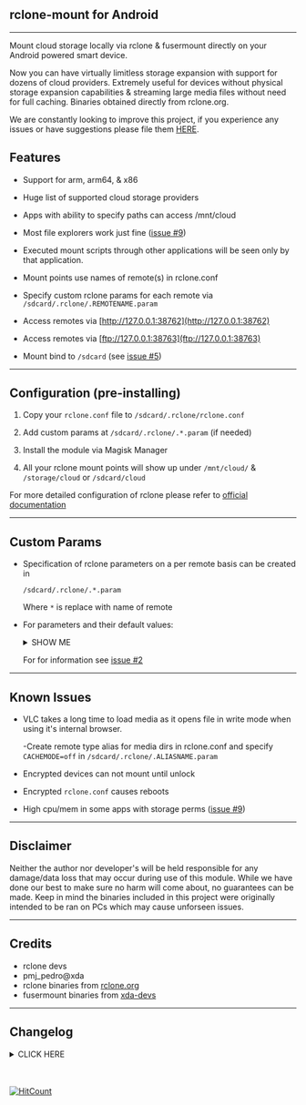 ## rclone-mount for Android
---

Mount cloud storage locally via rclone & fusermount directly on your Android powered smart device. 

Now you can have virtually limitless storage expansion with support for dozens of cloud providers. Extremely useful for devices without physical storage expansion capabilities & streaming large media files without need for full caching. Binaries obtained directly from rclone.org. 

We are constantly looking to improve this project, if you experience any issues or have suggestions please file them  [HERE](https://github.com/Magisk-Modules-Repo/com.piyushgarg.rclone/issues).

## Features

- Support for arm, arm64, & x86

- Huge list of supported cloud storage providers

- Apps with ability to specify paths can access /mnt/cloud

- Most file explorers work just fine ([issue #9](https://github.com/Magisk-Modules-Repo/com.piyushgarg.rclone/issues/9))

- Executed mount scripts through other applications will be seen only by that application.

- Mount points use names of remote(s) in rclone.conf

- Specify custom rclone params for each remote via `/sdcard/.rclone/.REMOTENAME.param`

- Access remotes via [http://127.0.0.1:38762](http://127.0.0.1:38762)

- Access remotes via [ftp://127.0.0.1:38763](ftp://127.0.0.1:38763)

- Mount bind to `/sdcard` (see [ issue #5](https://github.com/Magisk-Modules-Repo/com.piyushgarg.rclone/issues/5))

---
## Configuration (pre-installing)

1. Copy your `rclone.conf` file to `/sdcard/.rclone/rclone.conf`

2. Add custom params at `/sdcard/.rclone/.*.param` (if needed)

3. Install the module via Magisk Manager

4. All your rclone mount points will show up under `/mnt/cloud/` & `/storage/cloud` or `/sdcard/cloud`

For more detailed configuration of rclone please refer to [official documentation](https://rclone.org)

---
## Custom Params

- Specification of rclone parameters on a per remote basis can be created in 

    `/sdcard/.rclone/.*.param`

   Where `*` is replace with name of remote

- For parameters and their default values:

  <details><summary> SHOW ME </summary> <p>

        BUFFERSIZE=0

        CACHEMAXSIZE=256M

        DIRCACHETIME=1s

        ATTRTIMEOUT=1s

        READAHEAD=1s

        CACHEMODE=writes

        DISABLE=0

        READONLY=0

    **NOTE:** _There is no need to specify values you do not wish to change._
  </p> </details>

   For for information see [issue #2](https://github.com/Magisk-Modules-Repo/com.piyushgarg.rclone/issues/2)

---
## Known Issues

- VLC  takes a long time to load media as it opens file in write mode when using it's internal browser. 

   -Create remote type alias for media dirs in rclone.conf and specify `CACHEMODE=off` in `/sdcard/.rclone/.ALIASNAME.param`

- Encrypted devices can not mount until unlock

- Encrypted `rclone.conf` causes reboots

- High cpu/mem in some apps with storage perms ([issue #9](https://github.com/Magisk-Modules-Repo/com.piyushgarg.rclone/issues/9))

---
## Disclaimer

Neither the author nor developer's will be held responsible for any damage/data loss that may occur during use of this module. While we have done our best to make sure no harm will come about, no guarantees can be made. Keep in mind the binaries included in this project were originally intended to be ran on PCs which may cause unforseen issues. 

---
## Credits

- rclone devs
- pmj_pedro@xda
- rclone binaries from [rclone.org](https://rclone.org/downloads)
- fusermount binaries from  [xda-devs](https://forum.xda-developers.com/android/development/fusermount-android-rclone-mount-t3866652)

---
## Changelog
<details><summary>CLICK HERE</summary> <p>

### v1.1
* Initial release
* rclone mount

### v1.2
* Change install process
* Changes for full systemless
* Improve mount reliability
* Symlink mountpoint to `/storage/`

### v1.3
* Move user rclone.conf & related to `/sdcard/.rclone/`
* Control global `--vfs-cache-mode` via simple files placed in `/sdcard/.rclone/`
* Specify custom params for individual remotes via `/sdcard/.rclone/.REMOTENAME.params`

### v1.4
* Add ability to disable a remote 
* Add a wrapper script for rclone
* Access remotes via http & ftp
* Use without rebooting device
* Add wrapper cmds to `rclone help`
* Make remount possible via `su -M -c`

### v1.5
* Add arm/arm64 1.48 bins compiled using Termux
* Support for mounting to SD
* Squash missing rclone.conf install bug
* Tune default parameters
* Include a wrap for `rclone config`
* General Improvements
</p> </details>
<br></br>

[![HitCount](http://hits.dwyl.io/Magisk-Modules-Repo/compiyushgargrclone.svg)](http://hits.dwyl.io/Magisk-Modules-Repo/compiyushgargrclone)

